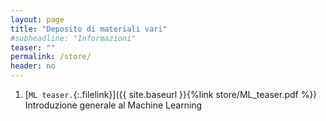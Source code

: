 ```yaml
---
layout: page
title: "Deposito di materiali vari"
#subheadline: "Informazioni"
teaser: ""
permalink: /store/
header: no
---
```


1. [`ML teaser.`{:.filelink}]({{ site.baseurl }}{%link store/ML_teaser.pdf %}) Introduzione generale al Machine Learning

<!--
* Prima versione delle[`note`{:.codelink}]({{ site.baseurl }}{%link store/book.pdf %}) con capitoli di introduzione e sulla regressione.
* [Introduzione](http://ruder.io/optimizing-gradient-descent/) al metodo della discesa del gradiente con panoramica sulle sue varianti 
* [Processi gaussiani](https://distill.pub/2019/visual-exploration-gaussian-processes/) Esposizione e visualizzazione interattiva 
* [Momentum in gradient descent](https://distill.pub/2017/momentum/) Discussione e visualizzazione interattiva 
* [Backpropagation](https://www.youtube.com/watch?v=tIeHLnjs5U8) Esposizione e visualizzazione interattiva
* [RNN](http://karpathy.github.io/2015/05/21/rnn-effectiveness/) Esposizione Recurrent Neural Networks
* [LSTM Networks](http://colah.github.io/posts/2015-08-Understanding-LSTMs/) Esposizione Long Short Term Memory networks 
-->

